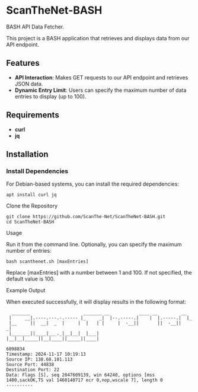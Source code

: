 # ScanTheNet-BASH
BASH API Data Fetcher.

This project is a BASH application that retrieves and displays data from our API endpoint. 

## Features

- **API Interaction**: Makes GET requests to our API endpoint and retrieves JSON data.
- **Dynamic Entry Limit**: Users can specify the maximum number of data entries to display (up to 100).

## Requirements

- **curl**
- **jq**

## Installation

### Install Dependencies

For Debian-based systems, you can install the required dependencies:

```
apt install curl jq
```

Clone the Repository

```
git clone https://github.com/ScanThe-Net/ScanTheNet-BASH.git
cd ScanTheNet-BASH
```

Usage

Run it from the command line. Optionally, you can specify the maximum number of entries:

```
bash scanthenet.sh [maxEntries]
```

Replace [maxEntries] with a number between 1 and 100. If not specified, the default value is 100.

Example Output

When executed successfully, it will display results in the following format:

```
  _______                    _______ __           ____ __         __
 |     __|.----.---.-.----- |_     _|  |--.-----.|    |  |.-----.|  |_
 |__     ||  __|  _  |     |  |   | |     |  -__||       ||  -__||   _|
 |_______||____|___._|__|__|  |___| |__|__|_____||__|____||_____||____|

6098834
Timestamp: 2024-11-17 10:19:13
Source IP: 138.68.101.113
Source Port: 44838
Destination Port: 22
Data: Flags [S], seq 2047609139, win 64240, options [mss 1400,sackOK,TS val 1460140717 ecr 0,nop,wscale 7], length 0
----------
```
